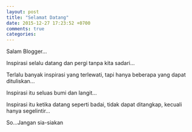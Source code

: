 ```yaml
---
layout: post
title: "Selamat Datang"
date: 2015-12-27 17:23:52 +0700
comments: true
categories: 
---
```



Salam Blogger...

Inspirasi selalu datang dan pergi tanpa kita sadari...

Terlalu banyak inspirasi yang terlewati, tapi hanya beberapa yang dapat dituliskan...

Inspirasi itu seluas bumi dan langit...

Inspirasi itu ketika datang seperti badai, tidak dapat ditangkap, kecuali hanya segelintir...

So...Jangan sia-siakan  